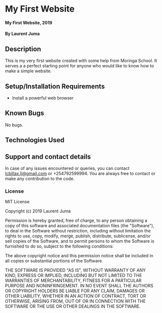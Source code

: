 # My First Website
#### My First Website, 2019
#### By **Laurent Juma**
## Description
This is my very first website created with some help from Moringa School. It serves a a perfect starting point for anyone who would like to
know how to make a simple website.
## Setup/Installation Requirements
* Install a powerful web browser
## Known Bugs
No bugs.
## Technologies Used

## Support and contact details
In case of any issues encountered or queries, you can contact lcbillax.lj@gmail.com or +254792599994. You are always free to contact
or make any contribution to the code.
### License
MIT License

Copyright (c) 2019 Laurent Juma

Permission is hereby granted, free of charge, to any person obtaining a copy
of this software and associated documentation files (the "Software"), to deal
in the Software without restriction, including without limitation the rights
to use, copy, modify, merge, publish, distribute, sublicense, and/or sell
copies of the Software, and to permit persons to whom the Software is
furnished to do so, subject to the following conditions:

The above copyright notice and this permission notice shall be included in all
copies or substantial portions of the Software.

THE SOFTWARE IS PROVIDED "AS IS", WITHOUT WARRANTY OF ANY KIND, EXPRESS OR
IMPLIED, INCLUDING BUT NOT LIMITED TO THE WARRANTIES OF MERCHANTABILITY,
FITNESS FOR A PARTICULAR PURPOSE AND NONINFRINGEMENT. IN NO EVENT SHALL THE
AUTHORS OR COPYRIGHT HOLDERS BE LIABLE FOR ANY CLAIM, DAMAGES OR OTHER
LIABILITY, WHETHER IN AN ACTION OF CONTRACT, TORT OR OTHERWISE, ARISING FROM,
OUT OF OR IN CONNECTION WITH THE SOFTWARE OR THE USE OR OTHER DEALINGS IN THE
SOFTWARE.
